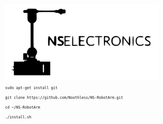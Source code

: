 ![logo](images/robot_icon_and_logo.jpg)

```
sudo apt-get install git

git clone https://github.com/Noothless/NS-RobotArm.git

cd ~/NS-RobotArm

./install.sh
```

